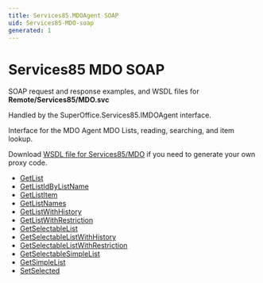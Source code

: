 ```yaml
---
title: Services85.MDOAgent SOAP
uid: Services85-MDO-soap
generated: 1
---
```


# Services85 MDO SOAP

SOAP request and response examples, and WSDL files for **Remote/Services85/MDO.svc**

Handled by the <see cref="T:SuperOffice.Services85.IMDOAgent">SuperOffice.Services85.IMDOAgent</see> interface.

Interface for the MDO Agent
MDO Lists, reading, searching, and item lookup.

Download [WSDL file for Services85/MDO](../Services85-MDO.md) if you need to generate your own proxy code.

* [GetList](GetList.md)
* [GetListIdByListName](GetListIdByListName.md)
* [GetListItem](GetListItem.md)
* [GetListNames](GetListNames.md)
* [GetListWithHistory](GetListWithHistory.md)
* [GetListWithRestriction](GetListWithRestriction.md)
* [GetSelectableList](GetSelectableList.md)
* [GetSelectableListWithHistory](GetSelectableListWithHistory.md)
* [GetSelectableListWithRestriction](GetSelectableListWithRestriction.md)
* [GetSelectableSimpleList](GetSelectableSimpleList.md)
* [GetSimpleList](GetSimpleList.md)
* [SetSelected](SetSelected.md)

